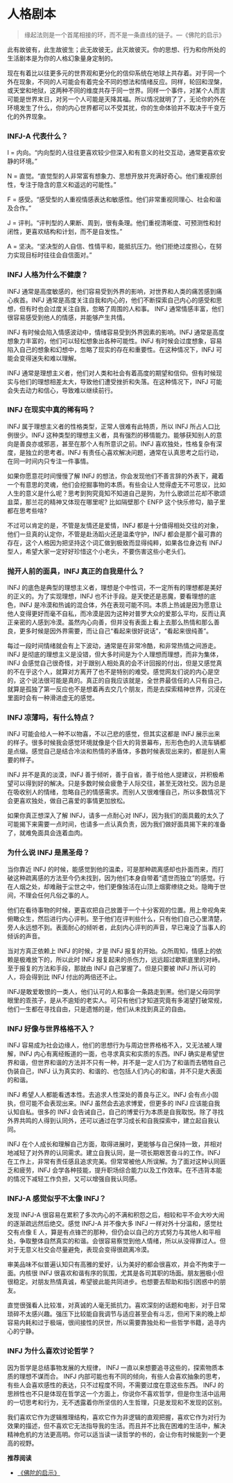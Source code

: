 # 人格剧本


> 缘起法则是一个首尾相接的环，而不是一条直线的链子。—《佛陀的启示》

此有故彼有，此生故彼生；此无故彼无，此灭故彼灭。你的思想、行为和你所处的生活剧本是为你的人格幻象量身定制的。

现在有着比以往更多元的世界观和更分化的信仰系统在地球上共存着。对于同一个外在现象，不同的人可能会有着完全不同的想法和情绪反应。同样，轮回和涅槃，或天堂和地狱，这两种不同的维度共存于同一世界。同样一个事件，对某个人而言可能是世界末日，对另一个人可能是天降其福。所以情况就明了了，无论你的外在环境发生了什么，你的内心世界都可以不受其扰，你的生命体验并不取决于千变万化的外界现象。

### INFJ-A 代表什么？

I = 内向。“内向型的人往往更喜欢较少但深入和有意义的社交互动，通常更喜欢安静的环境。”

N = 直觉。“直觉型的人非常富有想象力、思想开放并充满好奇心。他们重视原创性，专注于隐含的意义和遥远的可能性。”

F = 感受。“感受型的人重视情感表达和敏感性。他们非常重视同理心、社会和谐及合作。”

J = 评判。“评判型的人果断、周到，很有条理。他们重视清晰度、可预测性和封闭性，更喜欢结构和计划，而不是自发性。”

A = 坚决。“坚决型的人自信、性情平和，能抵抗压力。他们拒绝过度担心，在努力实现目标时往往会自信面对。”

### INFJ 人格为什么不健康？

INFJ 通常是高度敏感的，他们容易受到外界的影响，对世界和人类的痛苦感到痛心疾首。INFJ 通常是高度关注自我和内心的，他们不断探索自己内心的感受和思想，但有时也会过度关注自我，忽略了周围的人和事。 INFJ 通常情感丰富，他们很容易感受到他人的情感，并能够产生共情。

INFJ 有时候会陷入情感波动中，情绪容易受到外界因素的影响。INFJ 通常是高度想象力丰富的，他们可以轻松想象出各种可能性。INFJ 有时候会过度想象，容易陷入自己的想象和幻想中，忽略了现实的存在和重要性。在这种情况下，INFJ 可能会变得迷失和难以理解。

INFJ 通常是理想主义者，他们对人类和社会有着高度的期望和信仰。但有时候现实与他们的理想相差太大，导致他们遭受挫折和失落。在这种情况下，INFJ 可能会失去动力和信心，导致难以继续前行。

### INFJ 在现实中真的稀有吗？

INFJ 属于理想主义者的性格类型，正常人很难有此特质，所以 INFJ 所占人口比例很少。INFJ 这种类型的理想主义者，具有强烈的移情能力。能够获知别人的意向是善良亦或邪恶，甚至在那个人有所意识之前。INFJ 喜欢独处，性格复杂有深度，是独立的思考者。INFJ 有责任心喜欢解决问题，通常在认真思考之后行动，在同一时间内只专注一件事情。

如果你愿意花时间慢慢了解 INFJ 的想法，你会发现他们不善言辞的外表下，藏着一个有意思的灵魂，他们会挖掘事物的本质。有些会让人觉得虚无不可思议，比如人生的意义是什么呢？思考到狗究竟知不知道自己是狗，为什么歌颂兰花却不歌颂韭菜，那兰花的精神又体现在哪里呢? 比如隔壁那个 ENFP 这个快乐修勾，脑子里都在思考些啥?

不过可以肯定的是，不管是友情还是爱情，INFJ 都是十分值得相处交往的对象，他们一旦真的认定你，不管是赴汤蹈火还是温柔守护，INFJ 都会是那个最可靠的存在，这个人格因为把坚持这个词汇做到极致而显得纯粹，如果各位身边有 INFJ 型人，希望大家一定好好珍惜这个小老头，不要伤害这些小老头们。

### 抛开人前的面具，INFJ 真正的自我是什么？

INFJ 的底色是典型的理想主义者，理想是个中性词，不一定所有的理想都是美好的正义的。为了实现理想，INFJ 也不计手段。是天使还是恶魔，要看理想的底色，INFJ 是冷漠和热诚的混合体，外在表现可能不同。本质上热诚是因为愿意让他人变得更好而毫不自私，而冷漠是因为这种对普罗大众的爱那么平均，反而让真正亲密的人感到冷漠。虽然内心向善，但并没有表面上看上去那么热情和那么善良，更多时候是因外界需要，而让自己“看起来很好说话”，“看起来很纯善”。

每过一段时间情绪就会有上下波动，通常是在非常冷酷，和非常热情之间游走。INFJ 是彻底的理想主义是没错，但大多时间是为个人理想而理想，而非为集体，INFJ 会感觉自己很奇怪，对于跟别人相处真的会不计回报的付出，但是又感觉真的不在乎这个人，就算对方离开了也不是特别的难受。感觉网友们说的内心是空的，这个说法很可能是真的。真正的自我应该就是，全世界最信任的人只有自己，就算是孤独了第一反应也不是想着再去交几个朋友，而是去探索精神世界，沉浸在里面时会有一种滑进虚无的感觉。

### INFJ 凉薄吗，有什么特点？

INFJ 可能会给人一种不以物喜，不以己悲的感觉，但其实这都是 INFJ 展示出来的样子。很多时候我会感觉环境就像是个巨大的背景幕布，形形色色的人流车辆都是点缀。感觉自己是结合冷淡和热情的矛盾体，多数时候表现出来的，都是别人需要的样子。

INFJ 并不是真的淡漠，INFJ 善于倾听，善于自省，善于给他人提建议，并积极希望可以得到好的解决。只是多数时候会疲惫于人际交往，甚至无效社交。因为总是在吸收别人的情绪，忽略自己的情感需求。而别人又很难懂自己，所以多数情况下会更喜欢独处，做自己喜爱的事情更加放松。

如果你真正想深入了解 INFJ，请多一点耐心对 INFJ，因为我们的面具戴的太久了可能揭下来需要一点时间，也请多一点认真负责，因为我们做好面具揭下来的准备了，就难免面具会连着血肉。

### 为什么说 INFJ 是黑圣母？

当你靠近 INFJ 的时候，能感觉到他的温柔，可是那种疏离感却也扑面而来，而打破这种疏离感的方法至今仍未找到，因为他们本身自带着“遗世而独立”的感觉。行在人烟之处，却难融于尘世之中，他们更像独活在山顶上烟雾缭绕之处。隐晦于世间，不理会任何凡俗之事的人。

他们在看待事物的时候，更喜欢把自己放置于一个十分客观的位置。用上帝视角来俯瞰众生，然后进行内心评判。至于他们在评判些什么，只有他们自己心里清楚，旁人永远想不到。表面耐心的倾听者，此刻内心评判的声音，早已淹没了当事人的倾诉的声音。

当对方真正依赖上 INFJ 的时候，才是 INFJ 报复的开始。众所周知，情感上的依赖是极难放下的，所以此时 INFJ 报复起来的杀伤力，远远超过歇斯底里的对峙。至于报复的方法和手段，那就由 INFJ 自己掌握了。但是只要被 INFJ 所认可的人，将会得到比 INFJ 付出的两倍还不止。

INFJ是敢爱敢恨的一类人，他们认可的人和事会一条路走到黑。他们是父母同学眼里的乖孩子，是从不逾矩的老实人。可只有他们才知道究竟有多渴望打破常规，他们一生都在寻找自由，只是遗憾的是，他们从未找到真正的自由。

### INFJ 好像与世界格格不入？

INFJ 容易成为社会边缘人，他们的思想行为与周边世界格格不入，又无法被人理解，INFJ 内心有离经叛道的一面，也寻求真实和实质的东西。INFJ 确实是希望世界和谐，但世界和谐的方法并不只有一种，并不是一定人们为了和谐而去牺牲自己伪装自己，INFJ 认为真实的、和谐的、也包括人们内心的和谐，并不只是大表面的和谐。

INFJ 希望人人都能看透本性。去追求人性深处的善良与正义。INFJ 会有点小固执，但可能不会表现出来。INFJ 虽然会去追求博爱，但更多的 INFJ 应该能自我认知自私。很多的 INFJ 会告诫自己，自己的博爱行为本质是自我取悦。除了寻找外界共鸣的人得到认同外，还可以通过在学习成长和自我探索中，建立起自我认同。

INFJ 在个人成长和理解自己方面，取得进展时，更能够与自己保持一致，并相对地减轻了对外界的认同需求。建立自我认同，是一项长期艰苦奋斗的工作。INFJ 在工作上，非常有责任感且追求完美。但常常被他人所误解。为了面对这种认同匮乏和疲劳，INFJ 会学各种技能，提升职场综合能力以及工作效率。在不违背本能的情况下减轻工作负担，又可以增强自我认同感。

### INFJ-A 感觉似乎不太像 INFJ？

发现 INFJ-A 很容易在累积了多次内心的不满和积怨之后，相较和平不会大吵大闹的逐渐疏远然后绝交。感觉 INFJ-A 并不像大多 INFJ 一样对外十分温和，感觉社交有点像 E 人，算是有点锋芒的那种，但仍会以自己的方式努力与其他人和平相处，争取整体自然真实的和谐。会很容易察觉到他人情绪，所以从没得罪过人。但对于无意义社交会尽量避免，表现会变得很疏离冷漠。

审美品味不似普遍认知只有高雅的爱好，认为美好的都会很喜欢，并会不拘束于一面。内核很 INFJ 很喜欢和谐有序的氛围，尤其是各司其职的场面。朋友圈极小但很稳定。对朋友热情真诚，希望彼此能共同进步。也想要去帮助和指引困惑中的朋友。

直觉很强看人比较准，对真诚的人毫无抵抗力。喜欢深刻的话题和电影，对于日常琐碎不太感兴趣。强压下比较能自我调节与适应甚至会有斗志，但闲下来的晚上却容易内耗和过于极端，很间接性的厌世，所以需要靠独处和一些哲学书籍，追寻内心的宁静。

### INFJ 为什么喜欢讨论哲学？

因为哲学是总结事物发展的大规律， INFJ 一直以来想要追寻这些的，探索物质本质的理想不谋而合。 INFJ 内部可能也有不同的倾向，有些人会喜欢抽象的思考，有些人会喜欢感性的表达，只不过程度不同，不需要过度在意这些东西。 INFJ 的思辨性也不只是体现在哲学这一个方面上，你说你不喜欢哲学，但是你生活中运用的一切思考和行为，无不透露着你所坚信的人生哲理，只是发现和不发现的区别。

我们喜欢它作为逻辑推理结构，喜欢它作为非逻辑的直观把握，喜欢它作为对行为效果的描述，但不喜欢它无法指导我的生活。而且并不比我在困难的生活中，解决精神危机的方法更高明。你可以适当读一读哲学的书的，会让你有时候能到一个更高的视野。

**推荐阅读**

- [《佛陀的启示》](https://nanda.online-dhamma.net/a-path-to-freedom/what-the-Buddha-taught/what-the-Buddha-taught-full/)
